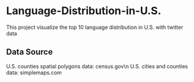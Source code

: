 # Language-Distribution-in-U.S.
This project visualize the top 10 language distribution in U.S. with twitter data

## Data Source
U.S. counties spatial polygons data: census.gov\n
U.S. cities and counties data: simplemaps.com
